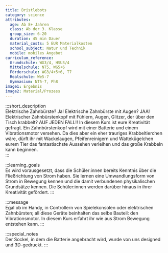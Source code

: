 ```yaml
---
title: Bristlebots
category: science
attributes:
  age: Ab 8+ Jahren
  class: Ab der 3. Klasse
  group_size: 6-20
  duration: 45 min Dauer
  material_costs: 5 EUR Materialkosten
  school_subject: Natur und Technik
  mobile: mobiles Angebot
curriculum_reference:
  Grundschule: WG3/4, HSU3/4  
  Mittelschule: NT5, WG5+6  
  Förderschule: WG3/4+5+6, T7   
  Realschule: We5-7
  Gymnasium: NT5-7, Ph8
image1: Ergebnis
image2: Material/Prozess
---
```

:::short_description  
Elektrische Zahnbürste? Ja! Elektrische Zahnbürste mit Augen? JAA! Elektrischer Zahnbürstenkopf mit Fühlern, Augen, Glitzer, der über den Tisch krabbelt? AUF JEDEN FALL!! In diesem Kurs ist eure Kreativität gefragt. Ein Zahnbürstenkopf wird mit einer Batterie und einem Vibrationsmotor versehen. Da dies aber ein eher trauriges Krabbeltierchen wäre, dürft ihr mit Wackelaugen, Pfeifenreinigern und Wattekügelchen eurem Tier das fantastischste Aussehen verleihen und das große Krabbeln kann beginnen.  
:::

:::learning_goals  
 Es wird vorausgesetzt, dass die Schüler:innen bereits Kenntnis über die Fließrichtung von Strom haben. Sie lernen eine Umwandlungsform von Strom in Bewegung kennen und die damit verbundenen physikalischen Grundsätze kennen. Die Schüler:innen werden darüber hinaus in ihrer Kreativität gefördert.
:::

:::message  
Egal ob im Handy, in Controllern von Spielekonsolen oder elektrischen Zahnbürsten; all diese Geräte beinhalten das selbe Bauteil: den Vibrationsmotor. In diesem Kurs erfahrt ihr wie aus Strom Bewegung entstehen kann.
:::  

:::special_notes  
Der Sockel, in dem die Batterie angebracht wird, wurde von uns designed und 3D-gedruckt.
:::
